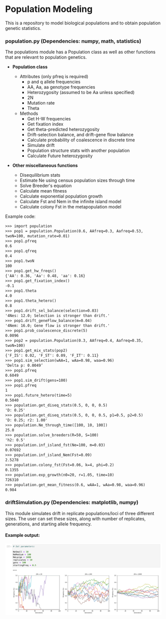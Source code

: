 # Population Modeling

This is a repository to model biological populations and to obtain population genetic statistics.

### population.py (Dependencies: numpy, math, statistics)

The populations module has a Population class as well as other functions that are relevant to population genetics. 

- <strong>Population class</strong>
    - Attributes (only pfreq is required)
        - p and q allele frequencies  
        - AA, Aa, aa genotype frequencies  
        - Heterozygosity (assumed to be Aa unless specified)  
        - 2N  
        - Mutation rate  
        - Theta
    - Methods
        - Get H-W frequencies  
        - Get fixation index
        - Get theta-predicted heterozygosity
        - Drift-selection balance, and drift-gene flow balance  
        - Calculate probability of coalescence in discrete time
        - Simulate drift  
        - Population structure stats with another population  
        - Calculate Future heterozygosity

- <strong>Other miscellaneous functions</strong>
    - Disequilibrium stats  
    - Estimate Ne using census population sizes through time 
    - Solve Breeder's equation  
    - Calculate mean fitness  
    - Calculate exponential population growth  
    - Calculate Fst and Nem in the infinite island model
    - Calculate colony Fst in the metapopulation model

 

Example code:
```
>>> import population
>>> pop1 = population.Population(0.6, AAfreq=0.3, Aafreq=0.53, twoN=100, mutation_rate=0.01)
>>> pop1.pfreq
0.6
>>> pop1.qfreq
0.4
>>> pop1.twoN
100
>>> pop1.get_hw_freqs()
{'AA': 0.36, 'Aa': 0.48, 'aa': 0.16}
>>> pop1.get_fixation_index()
-0.1
>>> pop1.theta
4.0
>>> pop1.theta_hetero()
0.8
>>> pop1.drift_sel_balance(selection=0.03)
'4Nes: 12.0; Selection is stronger than drift.'
>>> pop1.drift_geneFlow_balance(m=0.04)
'4Nem: 16.0; Gene flow is stronger than drift.'
>>> pop1.prob_coalescence_discrete(5)
0.0096
>>> pop2 = population.Population(0.3, AAfreq=0.4, Aafreq=0.35, twoN=100)
>>> pop1.get_mix_stats(pop2)
{'F_IS': 0.02, 'F_ST': 0.09, 'F_IT': 0.11}
>>> pop1.sim_selection(wAA=1, wAa=0.98, waa=0.96)
'Delta p: 0.0049’
>>> pop1.pfreq
0.6049
>>> pop1.sim_drift(gens=100)
>>> pop1.pfreq
1
>>> pop1.future_hetero(time=5)
0.5040
>>> population.get_diseq_stats(0.5, 0, 0, 0.5)
'D: 0.25'
>>> population.get_diseq_stats(0.5, 0, 0, 0.5, p1=0.5, p2=0.5)
'D: 0.25; r2: 1.00'
>>> population.Ne_through_time([100, 10, 100])
25.0
>>> population.solve_breeders(R=50, S=100)
'h2: 0.5'
>>> population.inf_island_fst(Ne=100, m=0.03)
0.07692
>>> population.inf_island_Nem(Fst=0.09)
2.5278
>>> population.colony_fst(Fst=0.06, k=4, phi=0.2)
0.1355
>>> population.exp_growth(n0=20, r=1.05, time=10)
726310
>>> population.get_mean_fitness(0.6, wAA=1, wAa=0.98, waa=0.96)
0.984
```

### driftSimulation.py (Dependencies: matplotlib, numpy)

 This module simulates drift in replicate populations/loci of three different sizes. The user can set these sizes, along with number of replicates, generations, and starting allele frequency.

#### Example output:

![title](https://github.com/rfm50/PopulationModeling/blob/master/driftSimulation.png)